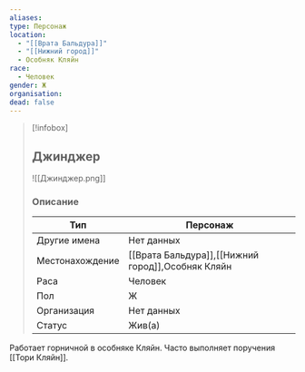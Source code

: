 ```yaml
---
aliases: 
type: Персонаж
location:
  - "[[Врата Бальдура]]"
  - "[[Нижний город]]"
  - Особняк Кляйн
race:
  - Человек
gender: Ж
organisation: 
dead: false
---
```

 
> [!infobox]
> 
> ## Джинджер
> 
> ![[Джинджер.png]]
> 
> ### Описание
> 
> | Тип | Персонаж |
> | --- | --- |
> | Другие имена| Нет данных |
> | Местонахождение | [[Врата Бальдура]],[[Нижний город]],Особняк Кляйн |
> | Раса | Человек |
> | Пол | Ж |
> | Организация | Нет данных |
> | Статус | Жив(а) |

Работает горничной в особняке Кляйн. Часто выполняет поручения [[Тори Кляйн]].